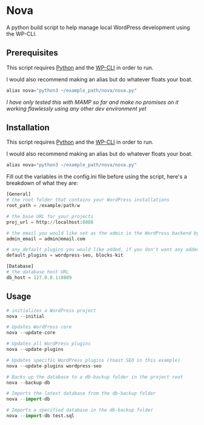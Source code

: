 # Nova

A python build script to help manage local WordPress development using the WP-CLI.

## Prerequisites

This script requires [Python](https://www.python.org/downloads/) and the [WP-CLI](https://wp-cli.org/) in order to run.

I would also recommend making an alias but do whatever floats your boat.

```python
alias nova="python3 ~/example_path/nova/nova.py"
```

*I have only tested this with MAMP so far and make no promises on it working flawlessly using any other dev environment yet*

## Installation

This script requires [Python](https://www.python.org/downloads/) and the [WP-CLI](https://wp-cli.org/) in order to run.

I would also recommend making an alias but do whatever floats your boat.

```python
alias nova="python3 ~/example_path/nova/nova.py"
```

Fill out the variables in the config.ini file before using the script, here's a breakdown of what they are:

```python
[General]
# the root folder that contains your WordPress installations
root_path = /example/path/w

# the base URL for your projects
proj_url = http://localhost:8888

# the email you would like set as the admin in the WordPress backend by default
admin_email = admin@email.com

# any default plugins you would like added, if you don't want any added by default then leave this blank
default_plugins = wordpress-seo, blocks-kit

[Database]
# the database host URL
db_host = 127.0.0.1:8889
```

## Usage

```python
# initializes a WordPress project
nova --initial

# Updates WordPress core
nova --update-core

# Updates all WordPress plugins
nova --update-plugins

# Updates specific WordPress plugins (Yoast SEO in this example)
nova --update-plugins wordpress-seo

# Backs up the database to a db-backup folder in the project root
nova --backup-db

# Imports the latest database from the db-backup folder
nova --import-db

# Imports a specified database in the db-backup folder
nova --import-db test.sql
```